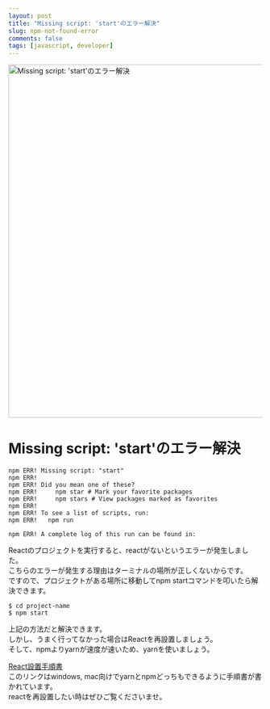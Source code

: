 ```yaml
---
layout: post
title: "Missing script: 'start'のエラー解決"
slug: npm-not-found-error
comments: false
tags: [javascript, developer]
---
```

<img src="https://drive.google.com/uc?export=view&id=1u7BSBIt1dMa6djlVbF-VmF72fTZ1X3TL" alt="Missing script: 'start'のエラー解決" width="700">

# Missing script: 'start'のエラー解決
```terminal
npm ERR! Missing script: "start"
npm ERR! 
npm ERR! Did you mean one of these?
npm ERR!     npm star # Mark your favorite packages
npm ERR!     npm stars # View packages marked as favorites
npm ERR! 
npm ERR! To see a list of scripts, run:
npm ERR!   npm run

npm ERR! A complete log of this run can be found in:
```
<script async src="https://pagead2.googlesyndication.com/pagead/js/adsbygoogle.js?client=ca-pub-7886659064712565"
     crossorigin="anonymous"></script>
<!-- 디스플레이 광고 -->
<ins class="adsbygoogle"
     style="display:block"
     data-ad-client="ca-pub-7886659064712565"
     data-ad-slot="1939383573"
     data-ad-format="auto"
     data-full-width-responsive="true"></ins>
<script>
     (adsbygoogle = window.adsbygoogle || []).push({});
</script>
  
Reactのプロジェクトを実行すると、reactがないというエラーが発生しました。  
こちらのエラーが発生する理由はターミナルの場所が正しくないからです。  
ですので、プロジェクトがある場所に移動してnpm startコマンドを叩いたら解決できます。  

```terminal
$ cd project-name
$ npm start
```

上記の方法だと解決できます。  
しかし、うまく行ってなかった場合はReactを再設置しましょう。  
そして、npmよりyarnが速度が速いため、yarnを使いましょう。  

[React設置手順書](https://digitalrepresentation.github.io/2023/01/16/react-configuration/)  
このリンクはwindows, mac向けでyarnとnpmどっちもできるように手順書が書かれています。  
reactを再設置したい時はぜひご覧くださいませ。  